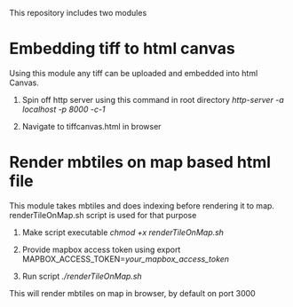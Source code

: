 This repository includes two modules

# Embedding tiff to html canvas

Using this module any tiff can be uploaded and embedded into html Canvas.

1. Spin off http server using this command in root directory
*http-server -a localhost -p 8000 -c-1*

2. Navigate to tiffcanvas.html in browser 


# Render mbtiles on map based html file 

This module takes mbtiles and does indexing before rendering it to map.
renderTileOnMap.sh script is used for that purpose 

1. Make script executable 
  *chmod +x renderTileOnMap.sh*
  
2. Provide mapbox access token using 
  export MAPBOX_ACCESS_TOKEN=*your_mapbox_access_token*
  
3. Run script 
   *./renderTileOnMap.sh*
   
This will render mbtiles on map in browser, by default on port 3000


